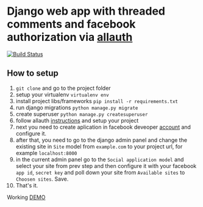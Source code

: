 # Django web app with threaded comments and facebook authorization via [allauth](https://github.com/pennersr/django-allauth)


[![Build Status](https://travis-ci.org/tdmitriy/django_comments.svg?branch=master)](https://travis-ci.org/tdmitriy/django_comments)

## How to setup
1. `git clone` and go to the project folder
2. setup your virtualenv `virtualenv env`
3. install project libs/frameworks `pip install -r requirements.txt`
4. run django migrations `python manage.py migrate`
5. create superuser `python manage.py createsuperuser`
6. follow allauth [instructions](https://django-allauth.readthedocs.io/en/latest/installation.html) and setup your project
7. next you need to create aplication in facebook deveoper [account](https://developers.facebook.com/) and configure it.
8. after that, you need to go to the django admin panel and change the existing site in `Site` model from `example.com` to your project url, for example `localhost:8000`
9. in the current admin panel go to the `Social application model` and select your site from prev step and then configure it with your facebook `app id`, `secret key` and poll down your site from `Available sites` to `Choosen sites`. Save.
10. That's it.


Working [DEMO](http://haswell.pythonanywhere.com/)